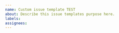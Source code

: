 ```yaml
---
name: Custom issue template TEST
about: Describe this issue templates purpose here.
labels: 
assignees: 
---
```


